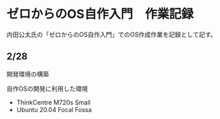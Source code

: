 # ゼロからのOS自作入門　作業記録


内田公太氏の「ゼロからのOS自作入門」でのOS作成作業を記録として記す。



## 2/28
開発環境の構築

自作OSの開発に利用した環境
- ThinkCentre M720s Small
- Ubuntu 20.04 Focal Fossa


